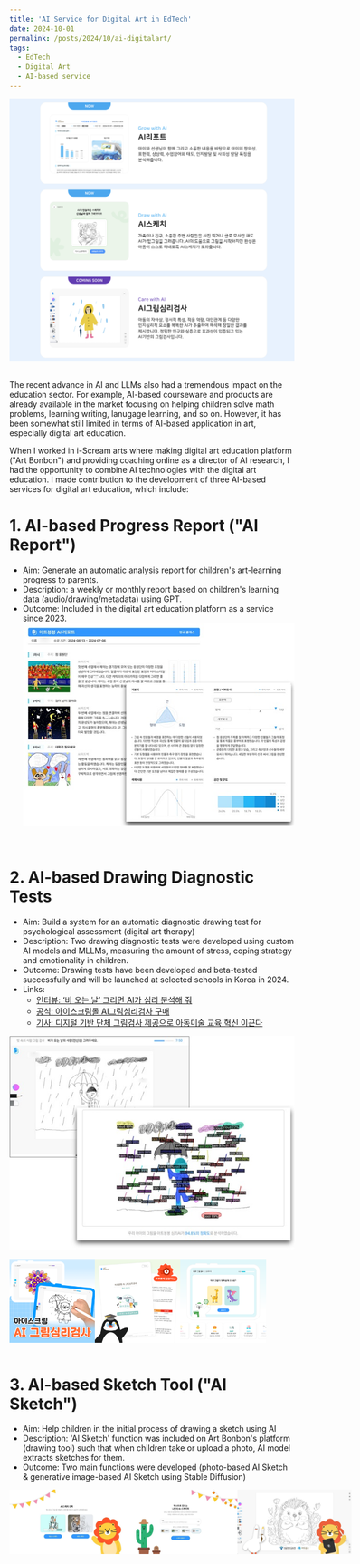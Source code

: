 ```yaml
---
title: 'AI Service for Digital Art in EdTech'
date: 2024-10-01
permalink: /posts/2024/10/ai-digitalart/
tags:
  - EdTech
  - Digital Art
  - AI-based service
---
```


<div style="display: inline; max-width: 100%; height: auto;">
  <div style="text-align: center;">
    <img src="/images/iscreamarts/iscreamart_ai_image1.png"/>
  </div>
  <!-- <p style="text-align: center; font-size: smaller">
    <a target="_blank" href="https://www.hankyung.com/article/2022111596825">파블로아트컴퍼니, 미국 실리콘밸리서 아트봉봉 소개 | 한국경제</a>
  </p> -->
</div>

<br />

The recent advance in AI and LLMs also had a tremendous impact on the education sector. For example, AI-based courseware and products are already available in the market focusing on helping children solve math problems, learning writing, lanugage learning, and so on. However, it has been somewhat still limited in terms of AI-based application in art, especially digital art education.

When I worked in i-Scream arts where making digital art education platform ("Art Bonbon") and providing coaching online as a director of AI research, I had the opportunity to combine AI technologies with the digital art education. I made contribution to the development of three AI-based services for digital art education, which include:

# 1. AI-based Progress Report ("AI Report")
* Aim: Generate an automatic analysis report for children's art-learning progress to parents.
* Description: a weekly or monthly report based on children's learning data (audio/drawing/metadata) using GPT.
* Outcome: Included in the digital art education platform as a service since 2023.
![](/images/iscreamarts/AI리포트_이미지1.jpg)

<br />

# 2. AI-based Drawing Diagnostic Tests
* Aim: Build a system for an automatic diagnostic drawing test for psychological assessment (digital art therapy) 
* Description: Two drawing diagnostic tests were developed using custom AI models and MLLMs, measuring the amount of stress, coping strategy and emotionality in children.
* Outcome: Drawing tests have been developed and beta-tested successfully and will be launched at selected schools in Korea in 2024.
* Links:
  - [인터뷰: ‘비 오는 날’ 그리면 AI가 심리 분석해 줘](https://kidd.co.kr/news/234204)
  - [공식: 아이스크림몰 AI그림심리검사 구매](https://www.i-screammall.co.kr/goods/view?no=1158963)
  - [기사: 디지털 기반 단체 그림검사 제공으로 아동미술 교육 혁신 이끈다](https://www.lecturernews.com/news/articleView.html?idxno=158293)
<!-- ![](/images/iscreamarts/AI그림심리검사-이미지1.png)
![](/images/iscreamarts/AI그림심리검사-이미지2.png)
![](/images/iscreamarts/AI그림심리검사-이미지3.png) -->

![](/images/iscreamarts/psych-pitr-1.jpg)
<div style="display: flex; text-align: center; max-width: 30%; height: auto;">
  <img src="/images/iscreamarts/psych-image1.png" /> 
  <img src="/images/iscreamarts/psych-image2.png" /> 
  <img src="/images/iscreamarts/psych-image3.png" /> 
</div>

<br />

# 3. AI-based Sketch Tool ("AI Sketch")
* Aim: Help children in the initial process of drawing a sketch using AI
* Description: 'AI Sketch' function was included on Art Bonbon's platform (drawing tool) such that when children take or upload a photo, AI model extracts sketches for them.
* Outcome: Two main functions were developed (photo-based AI Sketch & generative image-based AI Sketch using Stable Diffusion)

<div style="display: inline; max-width: 100%; height: auto;">
  <div style="display: flex; text-align: center; max-width: 40%">
    <img src="/images/iscreamarts/sketch-image1.jpeg" /> 
    <img src="/images/iscreamarts/sketch-image2.jpeg" /> 
    <img src="/images/iscreamarts/sketch-image3.jpeg" /> 
  </div>
</div>
 
